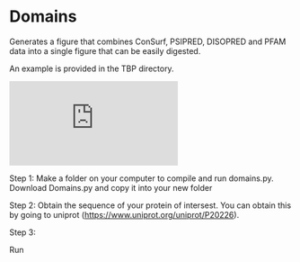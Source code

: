 # Domains
Generates a figure that combines ConSurf, PSIPRED, DISOPRED and PFAM data into a single figure that can be easily digested.

An example is provided in the TBP directory.

![Image of TBP](https://github.com/avibpatel/Domains/blob/master/TBP/TBP.pdf)

Step 1:
Make a folder on your computer to compile and run domains.py.
Download Domains.py and copy it into your new folder 

Step 2:
Obtain the sequence of your protein of intersest. You can obtain this by going to uniprot (https://www.uniprot.org/uniprot/P20226). 

Step 3:

Run 
